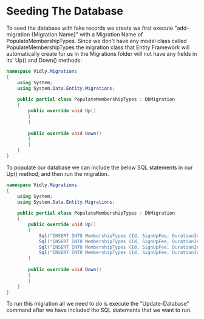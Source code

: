 # Seeding The Database

To seed the database with fake records we create we first execute "add-migration {Migration Name}" with a Migration Name of PopulateMembershipTypes. Since we don't have any model class called PopulateMembershipTypes the migration class that Entity Framework will automatically create for us in the Migrations folder will not have any fields in its' Up() and Down() methods:

```cs
namespace Vidly.Migrations
{
    using System;
    using System.Data.Entity.Migrations;
    
    public partial class PopulateMembershipTypes : DbMigration
    {
        public override void Up()
        {
        }
        
        public override void Down()
        {
        }
    }
}
```

To populate our database we can include the below SQL statements in our Up() method, and then run the migration.

```cs
namespace Vidly.Migrations
{
    using System;
    using System.Data.Entity.Migrations;
    
    public partial class PopulateMembershipTypes : DbMigration
    {
        public override void Up()
        {
            Sql("INSERT INTO MembershipTypes (Id, SignUpFee, DurationInMonths, DiscountRate) VALUES (1, 0, 0, 0)");
            Sql("INSERT INTO MembershipTypes (Id, SignUpFee, DurationInMonths, DiscountRate) VALUES (2, 30, 1, 10)");
            Sql("INSERT INTO MembershipTypes (Id, SignUpFee, DurationInMonths, DiscountRate) VALUES (3, 90, 3, 15)");
            Sql("INSERT INTO MembershipTypes (Id, SignUpFee, DurationInMonths, DiscountRate) VALUES (4, 300, 12, 20)");
        }
        
        public override void Down()
        {
        }
    }
}
```

To run this migration all we need to do is execute the "Update-Database" command after we have included the SQL statements that we want to run.
